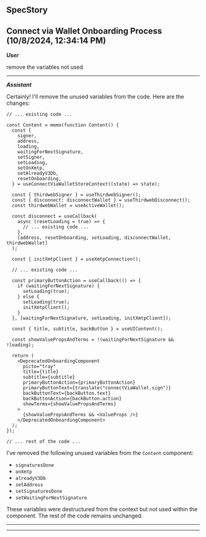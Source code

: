 ## SpecStory

## Connect via Wallet Onboarding Process (10/8/2024, 12:34:14 PM)

_**User**_

remove the variables not used

---

_**Assistant**_

Certainly! I'll remove the unused variables from the code. Here are the changes:

```typescript:components/Onboarding/ConnectViaWallet.tsx
// ... existing code ...

const Content = memo(function Content() {
  const {
    signer,
    address,
    loading,
    waitingForNextSignature,
    setSigner,
    setLoading,
    setOnXmtp,
    setAlreadyV3Db,
    resetOnboarding,
  } = useConnectViaWalletStoreContext((state) => state);

  const { thirdwebSigner } = useThirdwebSigner();
  const { disconnect: disconnectWallet } = useThirdwebDisconnect();
  const thirdwebWallet = useActiveWallet();

  const disconnect = useCallback(
    async (resetLoading = true) => {
      // ... existing code ...
    },
    [address, resetOnboarding, setLoading, disconnectWallet, thirdwebWallet]
  );

  const { initXmtpClient } = useXmtpConnection();

  // ... existing code ...

  const primaryButtonAction = useCallback(() => {
    if (waitingForNextSignature) {
      setLoading(true);
    } else {
      setLoading(true);
      initXmtpClient();
    }
  }, [waitingForNextSignature, setLoading, initXmtpClient]);

  const { title, subtitle, backButton } = useUIContent();

  const showValuePropsAndTerms = !(waitingForNextSignature && !loading);

  return (
    <DeprecatedOnboardingComponent
      picto="tray"
      title={title}
      subtitle={subtitle}
      primaryButtonAction={primaryButtonAction}
      primaryButtonText={translate("connectViaWallet.sign")}
      backButtonText={backButton.text}
      backButtonAction={backButton.action}
      showTerms={showValuePropsAndTerms}
    >
      {showValuePropsAndTerms && <ValueProps />}
    </DeprecatedOnboardingComponent>
  );
});

// ... rest of the code ...
```

I've removed the following unused variables from the `Content` component:
- `signaturesDone`
- `onXmtp`
- `alreadyV3Db`
- `setAddress`
- `setSignaturesDone`
- `setWaitingForNextSignature`

These variables were destructured from the context but not used within the component. The rest of the code remains unchanged.

---



---

